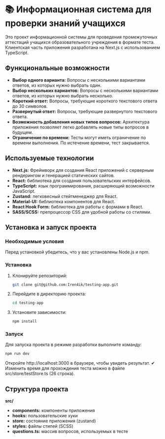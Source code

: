 # 📚 Информационная система для проверки знаний учащихся

Это проект информационной системы для проведения промежуточных аттестаций учащихся образовательного учреждения в формате теста. Клиентская часть приложения разработана на Next.js с использованием TypeScript.

## Функциональные возможности

- **Выбор одного варианта:** Вопросы с несколькими вариантами ответов, из которых нужно выбрать один.
- **Выбор нескольких вариантов:** Вопросы с несколькими вариантами ответов, из которых нужно выбрать несколько.
- **Короткий ответ:** Вопросы, требующие короткого текстового ответа до 30 символов.
- **Развернутый ответ:** Вопросы, требующие развернутого текстового ответа.
- **Возможность добавления новых типов вопросов:** Архитектура приложения позволяет легко добавлять новые типы вопросов в будущем.
- **Ограничение по времени:** Тесты могут иметь ограничение по времени выполнения. По истечение времени, тест закрывается. 

## Используемые технологии

- **Next.js:** Фреймворк для создания React приложений с серверным рендерингом и генерацией статических сайтов.
- **React:** библиотека для создания пользовательских интерфейсов.
- **TypeScript:** язык программирования, расширяющий возможности JavaScript.
- **Zustand:** легковесный стейтменеджер для React.
- **Material-UI:** библиотека компонентов для React.
- **React Hook Form:** библиотека для работы с формами в React.
- **SASS/SCSS:** препроцессор CSS для удобной работы со стилями.

## Установка и запуск проекта

### Необходимые условия

Перед установкой убедитесь, что у вас установлены Node.js и npm.

### Установка

1. Клонируйте репозиторий:

    ```bash
    git clone git@github.com:Iren4ik/testing-app.git
    ```

2. Перейдите в директорию проекта:

    ```bash
    cd testing-app
    ```

3. Установите зависимости:

    ```bash
    npm install
    ```

### Запуск

Для запуска проекта в режиме разработки выполните команду:

```bash
npm run dev
```

Откройте http://localhost:3000 в браузере, чтобы увидеть результат.
✔ Изменить время для прохождения теста можно в файле src/store/testStore.ts (26 строка).

## Структура проекта

**src/**
- **components:**     компоненты приложения
- **hooks:**          пользовательские хуки
- **store:**          состояние приложения (zustand)    
- **styles:**         файлы стилей (SCSS)
- **questions.ts:**   массив вопросов, используемых в тесте